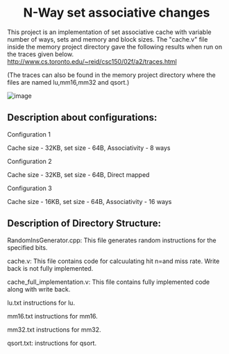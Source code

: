 <h1 align="center"> N-Way set associative changes </h1>

This project is an implementation of set associative cache with variable number of ways, sets and memory and block sizes. The "cache.v" file inside the memory project directory gave the following results when run on the traces given below. 
<a href="[url](http://www.cs.toronto.edu/~reid/csc150/02f/a2/traces.html)">http://www.cs.toronto.edu/~reid/csc150/02f/a2/traces.html</a>

(The traces can also be found in the memory project directory where the files are named lu,mm16,mm32 and qsort.)

![image](https://user-images.githubusercontent.com/102411194/201526894-59c20c13-129e-4327-a77a-7cd76c48ed3f.png)

## Description about configurations: ##


Configuration 1


Cache size - 32KB, set size - 64B, Associativity - 8 ways


Configuration 2


Cache size - 32KB, set size - 64B, Direct mapped 


Configuration 3


Cache size - 16KB, set size - 64B, Associativity - 16 ways



## Description of Directory Structure: ##

RandomInsGenerator.cpp:
This file generates random instructions for the specified bits.

cache.v:
This file contains code for calcuulating hit n=and miss rate. Write back is not fully implemented.

cache_full_implementation.v:
This file contains fully implemented code along with write back.

lu.txt
instructions for lu.

mm16.txt
instructions for mm16.

mm32.txt
instructions for mm32.

qsort.txt:
instructions for qsort.


